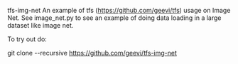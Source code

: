 tfs-img-net
An example of tfs (https://github.com/geevi/tfs) usage on Image Net. See image_net.py to see an example of doing data loading in a large dataset like image net.

To try out do:

git clone --recursive https://github.com/geevi/tfs-img-net
